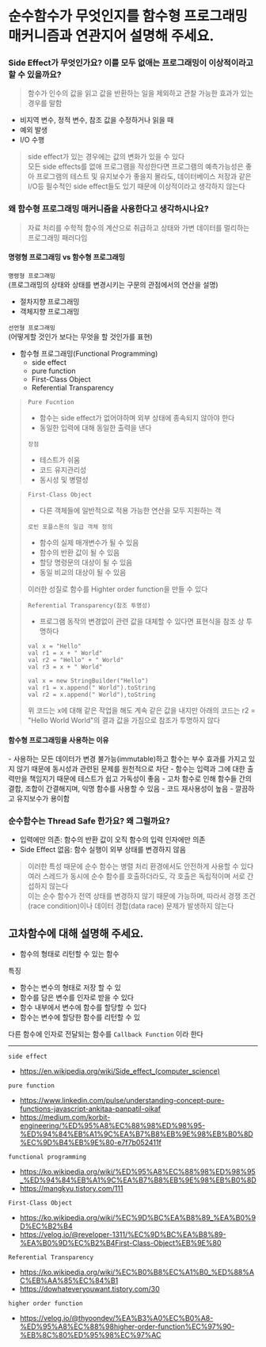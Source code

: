  순수함수가 무엇인지를 함수형 프로그래밍 매커니즘과 연관지어 설명해 주세요.
=

### Side Effect가 무엇인가요? 이를 모두 없애는 프로그래밍이 이상적이라고 할 수 있을까요?

> 함수가 인수의 값을 읽고 값을 반환하는 일을 제외하고 관찰 가능한 효과가 있는경우를 말함

- 비지역 변수, 정적 변수, 참조 값을 수정하거나 읽을 때
- 예외 발생
- I/O 수행

> side effect가 있는 경우에는 값의 변화가 있을 수 있다<br>
> 모든 side effects를 없애 프로그램을 작성한다면 프로그램의 예측가능성은 좋아 프로그램의
> 테스트 및 유지보수가 좋을지 몰라도, 데이터베이스 저장과 같은 I/O등 필수적인 side effect들도
> 있기 때문에 이상적이라고 생각하지 않는다

 
### 왜 함수형 프로그래밍 매커니즘을 사용한다고 생각하시나요?

> 자료 처리를 수학적 함수의 계산으로 취급하고 상태와 가변 데이터를 멀리하는 프로그래밍 패러다임


####  명령형 프로그래밍 vs 함수형 프로그래밍

`명령형 프로그래밍`   
(프로그래밍의 상태와 상태를 변경시키는 구문의 관점에서의 연산을 설명)
- 절차지향 프로그래밍
- 객체지향 프로그래밍

`선언형 프로그래밍`   
(어떻게할 것인가 보다는 무엇을 할 것인가를 표현)
- 함수형 프로그래밍(Functional Programming)
  - side effect
  - pure function
  - First-Class Object
  - Referential Transparency
  

> `Pure Fucntion`
> - 함수는 side effect가 없어야하며 외부 상태에 종속되지 않아야 한다
> - 동일한 입력에 대해 동일한 출력을 낸다
>
>  `장점`
> - 테스트가 쉬움
> - 코드 유지관리성
> - 동시성 및 병렬성

> `First-Class Object`
> - 다른 객체들에 일반적으로 적용 가능한 연산을 모두 지원하는 객
> 
>  `로빈 포플스톤의 일급 객체 정의`
> - 함수의 실제 매개변수가 될 수 있음
> - 함수의 반환 값이 될 수 있음
> - 할당 명령문의 대상이 될 수 있음
> - 동일 비교의 대상이 될 수 있음
> 
> 이러한 성질로 함수를 Highter order function을 만들 수 있다

> `Referential Transparency(참조 투명성)`
> - 프로그램 동작의 변경없이 관련 값을 대체할 수 있다면 표현식을 참조 상 투명하다
> ```
> val x = "Hello"
> val r1 = x + " World"
> val r2 = "Hello" + " World"
> val r3 = x + " World"
> 
> val x = new StringBuilder("Hello")
> val r1 = x.append(" World").toString
> val r2 = x.append(" World"),toString
> ```
> 위 코드는 x에 대해 같은 작업을 해도 계속 같은 값을 내지만 아래의 코드는 r2 = "Hello World World"의
> 결과 값을 가짐으로 참조가 투명하지 않다

<h4>함수형 프로그래밍을 사용하는 이유</h4>
- 사용하는 모든 데이터가 변경 불가능(immutable)하고 함수는 부수 효과를 가지고 있지 않기 때문에 동시성과 관련된 문제를 원천적으로 차단
- 함수는 입력과 그에 대한 출력만을 책임지기 때문에 테스트가 쉽고 가독성이 좋음
- 고차 함수로 인해 함수들 간의 결합, 조합이 간결해지며, 익명 함수를 사용할 수 있음
- 코드 재사용성이 높음
- 깔끔하고 유지보수가 용이함

### 순수함수는 Thread Safe 한가요? 왜 그럴까요?
- 입력에만 의존: 함수의 반환 값이 오직 함수의 입력 인자에만 의존
- Side Effect 없음: 함수 실행이 외부 상태를 변경하지 않음

> 이러한 특성 때문에 순수 함수는 병렬 처리 환경에서도 안전하게 사용할 수 있다   
> 여러 스레드가 동시에 순수 함수를 호출하더라도, 각 호출은 독립적이며 서로 간섭하지 않는다   
> 이는 순수 함수가 전역 상태를 변경하지 않기 때문에 가능하며,
> 따라서 경쟁 조건(race condition)이나 데이터 경합(data race) 문제가 발생하지 않는다

    

## 고차함수에 대해 설명해 주세요.
- 함수의 형태로 리턴할 수 있는 함수

특징
- 함수는 변수의 형태로 저장 할 수 있
- 함수를 담은 변수를 인자로 받을 수 있다
- 함수 내부에서 변수에 함수를 할당할 수 있다
- 함수는 변수에 할당한 함수를 리턴할 수 있

다른 함수에 인자로 전달되는 함수를 `Callback Function`
이라 한다






-----

`side effect`

- https://en.wikipedia.org/wiki/Side_effect_(computer_science)

`pure function`

- https://www.linkedin.com/pulse/understanding-concept-pure-functions-javascript-ankitaa-panpatil-oikaf
- https://medium.com/korbit-engineering/%ED%95%A8%EC%88%98%ED%98%95-%ED%94%84%EB%A1%9C%EA%B7%B8%EB%9E%98%EB%B0%8D%EC%9D%B4%EB%9E%80-e7f7b052411f


`functional programming`

- https://ko.wikipedia.org/wiki/%ED%95%A8%EC%88%98%ED%98%95_%ED%94%84%EB%A1%9C%EA%B7%B8%EB%9E%98%EB%B0%8D
- https://mangkyu.tistory.com/111

`First-Class Object`
- https://ko.wikipedia.org/wiki/%EC%9D%BC%EA%B8%89_%EA%B0%9D%EC%B2%B4
- https://velog.io/@reveloper-1311/%EC%9D%BC%EA%B8%89-%EA%B0%9D%EC%B2%B4First-Class-Object%EB%9E%80

`Referential Transparency`
- https://ko.wikipedia.org/wiki/%EC%B0%B8%EC%A1%B0_%ED%88%AC%EB%AA%85%EC%84%B1
- https://dowhateveryouwant.tistory.com/30

`higher order function`
- https://velog.io/@thyoondev/%EA%B3%A0%EC%B0%A8-%ED%95%A8%EC%88%98higher-order-function%EC%97%90-%EB%8C%80%ED%95%98%EC%97%AC
